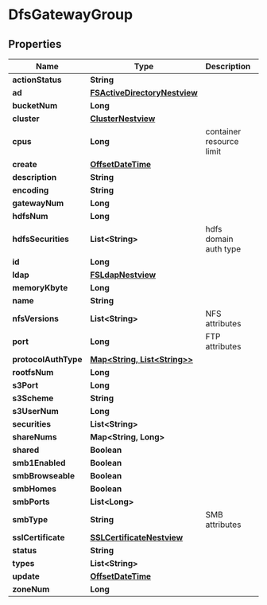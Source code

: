 # DfsGatewayGroup

## Properties
Name | Type | Description | Notes
------------ | ------------- | ------------- | -------------
**actionStatus** | **String** |  |  [optional]
**ad** | [**FSActiveDirectoryNestview**](FSActiveDirectoryNestview.md) |  |  [optional]
**bucketNum** | **Long** |  |  [optional]
**cluster** | [**ClusterNestview**](ClusterNestview.md) |  |  [optional]
**cpus** | **Long** | container resource limit |  [optional]
**create** | [**OffsetDateTime**](OffsetDateTime.md) |  |  [optional]
**description** | **String** |  |  [optional]
**encoding** | **String** |  |  [optional]
**gatewayNum** | **Long** |  |  [optional]
**hdfsNum** | **Long** |  |  [optional]
**hdfsSecurities** | **List&lt;String&gt;** | hdfs domain auth type |  [optional]
**id** | **Long** |  |  [optional]
**ldap** | [**FSLdapNestview**](FSLdapNestview.md) |  |  [optional]
**memoryKbyte** | **Long** |  |  [optional]
**name** | **String** |  |  [optional]
**nfsVersions** | **List&lt;String&gt;** | NFS attributes |  [optional]
**port** | **Long** | FTP attributes |  [optional]
**protocolAuthType** | [**Map&lt;String, List&lt;String&gt;&gt;**](List.md) |  |  [optional]
**rootfsNum** | **Long** |  |  [optional]
**s3Port** | **Long** |  |  [optional]
**s3Scheme** | **String** |  |  [optional]
**s3UserNum** | **Long** |  |  [optional]
**securities** | **List&lt;String&gt;** |  |  [optional]
**shareNums** | **Map&lt;String, Long&gt;** |  |  [optional]
**shared** | **Boolean** |  |  [optional]
**smb1Enabled** | **Boolean** |  |  [optional]
**smbBrowseable** | **Boolean** |  |  [optional]
**smbHomes** | **Boolean** |  |  [optional]
**smbPorts** | **List&lt;Long&gt;** |  |  [optional]
**smbType** | **String** | SMB attributes |  [optional]
**sslCertificate** | [**SSLCertificateNestview**](SSLCertificateNestview.md) |  |  [optional]
**status** | **String** |  |  [optional]
**types** | **List&lt;String&gt;** |  |  [optional]
**update** | [**OffsetDateTime**](OffsetDateTime.md) |  |  [optional]
**zoneNum** | **Long** |  |  [optional]
